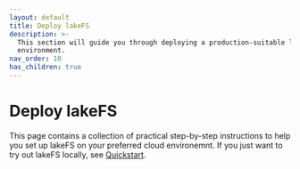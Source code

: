 ```yaml
---
layout: default
title: Deploy lakeFS
description: >-
  This section will guide you through deploying a production-suitable lakeFS
  environment.
nav_order: 10
has_children: true
---
```


# Deploy lakeFS

This page contains a collection of practical step-by-step instructions to help you set up lakeFS on your preferred cloud environemnt. If you just want to try out lakeFS locally, see [Quickstart](../index-1/).

